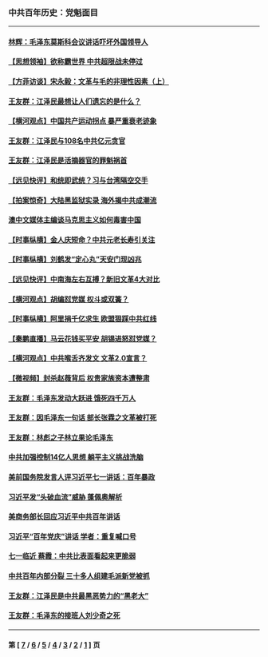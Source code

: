 ### 中共百年历史：党魁面目
---
#### [林辉：毛泽东莫斯科会议讲话吓坏外国领导人](../../pages/nf1176107/n13917931.md?03160430) 
#### [【思想领袖】欲称霸世界 中共超限战未停过](../../pages/nf1176107/n13745142.md?03160430) 
#### [【方菲访谈】宋永毅：文革与毛的非理性因素（上）](../../pages/nf1176107/n13469956.md?03160430) 
#### [王友群：江泽民最想让人们遗忘的是什么？](../../pages/nf1176107/n13408949.md?03160430) 
#### [【横河观点】中国共产运动拐点 暴严重衰老迹象](../../pages/nf1176107/n13388333.md?03160430) 
#### [王友群：江泽民与108名中共亿元贪官](../../pages/nf1176107/n13352358.md?03160430) 
#### [王友群：江泽民是活摘器官的罪魁祸首](../../pages/nf1176107/n13336903.md?03160430) 
#### [【远见快评】和统即武统？习与台湾隔空交手](../../pages/nf1176107/n13297739.md?03160430) 
#### [【拍案惊奇】大陆黑监狱实录 海外揭中共成潮流](../../pages/nf1176107/n13288853.md?03160430) 
#### [澳中文媒体主编谈马克思主义如何毒害中国](../../pages/nf1176107/n13257387.md?03160430) 
#### [【时事纵横】金人庆短命？中共元老长寿引关注](../../pages/nf1176107/n13217934.md?03160430) 
#### [【时事纵横】刘鹤发“定心丸”天安门现凶兆](../../pages/nf1176107/n13215416.md?03160430) 
#### [【远见快评】中南海左右互搏？新旧文革4大对比](../../pages/nf1176107/n13214745.md?03160430) 
#### [【横河观点】胡编怼党媒 权斗或双簧？](../../pages/nf1176107/n13210864.md?03160430) 
#### [【时事纵横】阿里捐千亿求生 欧盟狠踩中共红线](../../pages/nf1176107/n13206431.md?03160430) 
#### [【秦鹏直播】马云花钱买平安 胡锡进怒怼党媒？](../../pages/nf1176107/n13206392.md?03160430) 
#### [【横河观点】中共喉舌齐发文 文革2.0宣言？](../../pages/nf1176107/n13201248.md?03160430) 
#### [【微视频】封杀赵薇背后 权贵家族资本遭整肃](../../pages/nf1176107/n13197798.md?03160430) 
#### [王友群：毛泽东发动大跃进 饿死四千万人](../../pages/nf1176107/n13177158.md?03160430) 
#### [王友群：因毛泽东一句话 部长张霖之文革被打死](../../pages/nf1176107/n13161711.md?03160430) 
#### [王友群：林彪之子林立果论毛泽东](../../pages/nf1176107/n13128622.md?03160430) 
#### [中共加强控制14亿人思想 躺平主义挑战洗脑](../../pages/nf1176107/n13094299.md?03160430) 
#### [美前国务院发言人评习近平七一讲话：百年暴政](../../pages/nf1176107/n13066986.md?03160430) 
#### [习近平发“头破血流”威胁 蓬佩奥解析](../../pages/nf1176107/n13063604.md?03160430) 
#### [美商务部长回应习近平中共百年讲话](../../pages/nf1176107/n13062903.md?03160430) 
#### [习近平“百年党庆”讲话 学者：重复喊口号](../../pages/nf1176107/n13061411.md?03160430) 
#### [七一临近 蔡霞：中共比表面看起来更脆弱](../../pages/nf1176107/n13056418.md?03160430) 
#### [中共百年内部分裂 三十多人组建毛派新党被抓](../../pages/nf1176107/n13044023.md?03160430) 
#### [王友群：江泽民是中共最黑恶势力的“黑老大”](../../pages/nf1176107/n13022180.md?03160430) 
#### [王友群：毛泽东的接班人刘少奇之死](../../pages/nf1176107/n12991772.md?03160430) 

---
#### 第 [ [7](./7.md?03160430) / [6](./6.md?03160430) / [5](./5.md?03160430) / [4](./4.md?03160430) / [3](./3.md?03160430) / [2](./2.md?03160430) / [1](./1.md?03160430) ] 页
